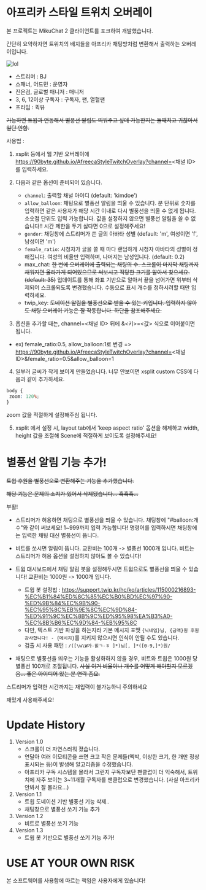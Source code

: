 # 아프리카 스타일 트위치 오버레이
본 프로젝트는 MikuChat 2 클라이언트를 포크하여 개발했습니다.

간단히 요약하자면 트위치의 배지들을 아프리카 채팅방처럼 변환해서 출력하는 오버레이입니다.

![lol](https://90byte.github.io/AfreecaStyleTwitchOverlay/lol.gif)

- 스트리머 : BJ
- 스패너, 어드민 : 운영자
- 진은검, 글로벌 매니저 : 매니저
- 3, 6, 12이상 구독자 : 구독자, 팬, 열혈팬
- 프라임 : 퀵뷰

~~가능하면 트윕과 연동해서 별풍선 알림도 띄워주고 싶데 가능한지는 둘째치고 귀찮아서 일단 안함.~~

사용법 : 
1. xsplit 등에서 웹 기반 오버레이에 https://90byte.github.io/AfreecaStyleTwitchOverlay?channel=<채널 ID> 를 입력하세요.
2. 다음과 같은 옵션이 준비되어 있습니다.
	- `channel`: 출력할 채널 아이디 (default: 'kimdoe')
	- `allow_balloon`: 채팅으로 별풍선 알림을 띄울 수 있습니다. 분 단위로 숫자를 입력하면 같은 사용자가 해당 시간 이내로 다시 별풍선을 띄울 수 없게 됩니다. 소숫점 단위도 입력 가능합니다. 값을 설정하지 않으면 별풍선 알림을 쓸 수 없습니다!! 시간 제한을 두기 싫다면 0으로 설정해주세요!
	- `gender`: 채팅창에 스트리머가 쓴 글의 아바타 성별 (default: 'm', 여성이면 'f', 남성이면 'm')
	- `female_ratio`: 시청자가 글을 쓸 때 마다 랜덤하게 시청자 아바타의 성별이 정해집니다. 여성의 비율만 입력하며, 나머지는 남성입니다. (default: 0.2)
	- max_chat: ~~한 번에 오버레이에 출력되는 채팅의 수. 스크롤이 마지막 채팅까지 채워지면 올라가게 되어있으므로 써보시고 적당한 크기를 알아서 찾으세요.(default: 35)~~ 업데이트를 통해 좌표 기반으로 알아서 끝을 넘어가면 위부터 삭제되어 스크롤되도록 변경했습니다. 수동으로 표시 개수를 정하시려할 때만 입력하세요.
	- twip_key: ~~도네이션 알림을 별풍선으로 받을 수 있는 키입니다. 입력하지 않아도 채팅 오버레이 기능은 잘 작동합니다. 하단을 참조해주세요.~~
	
3. 옵션을 추가할 때는, channel=<채널 ID> 뒤에 &<키>=<값> 식으로 이어붙이면 됩니다.
  - ex) female_ratio:0.5, allow_balloon:1로 변경 => https://90byte.github.io/AfreecaStyleTwitchOverlay?channel=<채널 ID>&female_ratio=0.5&allow_balloon=1

4. 일부러 글씨가 작게 보이게 만들었습니다. 너무 안보이면 xsplit custom CSS에 다음과 같이 추가하세요.
```css
body {
 zoom: 120%;
}
```
zoom 값을 적절하게 설정해주심 됩니다.

5. xsplit 에서 설정 시, layout tab에서 'keep aspect ratio' 옵션을 해제하고 width, height 값을 조절해 Scene에 적절하게 보이도록 설정해주세요!

# 별풍선 알림 기능 추가!

~~트윕 후원을 별풍선으로 변환해주는 기능을 추가했습니다.~~

~~해당 기능은 문제의 소지가 있어서 삭제됐습니다... 흑흑흑...~~ 

부활!

- 스트리머가 허용하면 채팅으로 별풍선을 띄울 수 있습니다. 채팅창에 "#balloon:개수"와 같이 써보세요! 1~999까지 입력 가능합니다! 명령어를 입력하시면 채팅창에는 입력한 채팅 대신 별풍선이 뜹니다.

- 비트를 쏘시면 알림이 뜹니다. 교환비는 100개 -> 별풍선 1000개 입니다. 비트는 스트리머가 허용 옵션을 설정하지 않아도 볼 수 있습니다!

- 트윕 대시보드에서 채팅 알림 봇을 설정해두시면 트윕으로도 별풍선을 띄울 수 있습니다! 교환비는 1000원 -> 1000개 입니다.
	- 트윕 봇 설정법 : https://support.twip.kr/hc/ko/articles/115000216893-%EC%B1%84%ED%8C%85%EC%B0%BD%EC%97%90-%ED%9B%84%EC%9B%90-%EC%95%8C%EB%9E%8C%EC%9D%84-%ED%91%9C%EC%8B%9C%ED%95%98%EA%B3%A0-%EC%8B%B6%EC%9D%84-%EB%95%8C
	- 다만, 텍스트 기반 파싱을 하는지라 기본 메시지 포맷 `{닉네임}님, {금액}원 후원 감사합니다! - {메시지}`를 지키지 않으시면 인식이 안될 수도 있습니다.
	- 검출 시 사용 패턴 : `/([\w\W가-힑ㄱ-ㅎ ]*)님[, ]*([0-9,]*)원/`

- 채팅으로 별풍선을 띄우는 기능을 활성화하지 않을 경우, 비트와 트윕은 1000원 당 별풍선 100개로 조절됩니다. ~~사실 이거 비율이나 개수를 어떻게 해야할지 모르겠음... 좋은 아이디어 있는 분 연락 좀요.~~


스트리머가 입력한 시간까지는 재입력이 불가능하니 주의하세요

재밌게 사용해주세요!

# Update History
1. Version 1.0
	- 스크롤이 더 자연스러워 졌습니다.
	- 연달아 여러 이모티콘을 쓰면 크고 작은 문제들(엑박, 이상한 크기, 한 개만 정상 표시되는 등)이 발생해 알고리즘을 수정했습니다.
	- 아프리카 구독 시스템을 몰라서 그런지 구독자보단 팬클럽이 더 익숙해서, 트위치에 자주 보이는 3~11개월 구독자를 팬클럽으로 변경했습니다. (사실 아프리카 안봐서 잘 몰라요...)
2. Version 1.1
	- 트윕 도네이션 기반 별풍선 기능 삭제..
	- 채팅창으로 별풍선 쏘기 기능 추가
3. Version 1.2
	- 비트로 별풍선 쏘기 기능 
4. Version 1.3
	- 트윕 봇 기반으로 별풍선 쏘기 기능 추가!

# USE AT YOUR OWN RISK
본 소프트웨어를 사용함에 따르는 책임은 사용자에게 있습니다!

